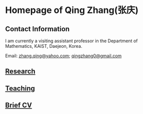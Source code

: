 
# Homepage of Qing Zhang(张庆)
<meta name="google-site-verification" content="0giyCWE_wh7Xdvrioq7HFSE4Dyhsdl4GVdRTq-tWQb0" />

## Contact Information

I am currently a visiting assistant professor in the Department of Mathematics, KAIST, Daejeon, Korea. 

Email: zhang.qing@yahoo.com; qingzhang0@gmail.com

## [Research](https://zhang1649.github.io/research.html)
## [Teaching](https://zhang1649.github.io/teaching.html)
## [Brief CV](https://zhang1649.github.io/CV.html)








<script type="text/javascript" id="clstr_globe" src="//clustrmaps.com/globe.js?d=JG6HC4kf1JwpVziEF_V3GB1ZWz2EenPJJKK5KRrw1I8"></script>
